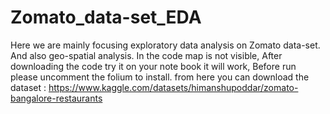 # Zomato_data-set_EDA
Here we are mainly focusing exploratory data analysis on Zomato data-set. And also geo-spatial analysis.
In the code map is not visible, After downloading the code try it on your note book it will work, Before run please uncomment the folium to install. 
from here you can download the dataset : https://www.kaggle.com/datasets/himanshupoddar/zomato-bangalore-restaurants
